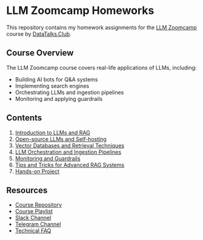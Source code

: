 # LLM Zoomcamp Homeworks

This repository contains my homework assignments for the [LLM Zoomcamp](https://github.com/DataTalksClub/llm-zoomcamp/) course by [DataTalks.Club](https://datatalks.club/).

## Course Overview

The LLM Zoomcamp course covers real-life applications of LLMs, including:

- Building AI bots for Q&A systems
- Implementing search engines
- Orchestrating LLMs and ingestion pipelines
- Monitoring and applying guardrails

## Contents

1. [Introduction to LLMs and RAG](01-intro)
2. [Open-source LLMs and Self-hosting](02-open-source)
3. [Vector Databases and Retrieval Techniques](03-vector-search)
4. [LLM Orchestration and Ingestion Pipelines](04-orchestration)
5. [Monitoring and Guardrails](05-monitoring)
6. [Tips and Tricks for Advanced RAG Systems](06-best-practices)
7. [Hands-on Project](07-project)

## Resources

- [Course Repository](https://github.com/DataTalksClub/llm-zoomcamp)
- [Course Playlist](https://www.youtube.com/playlist?list=PL3MmuxUbc_hKiIVNf7DeEt_tGjypOYtKV)
- [Slack Channel](https://app.slack.com/client/T01ATQK62F8/C06TEGTGM3J)
- [Telegram Channel](https://t.me/llm_zoomcamp)
- [Technical FAQ](https://docs.google.com/document/d/1m2KexowAXTmexfC5rVTCSnaShvdUQ8Ag2IEiwBDHxN0/edit?usp=sharing)
